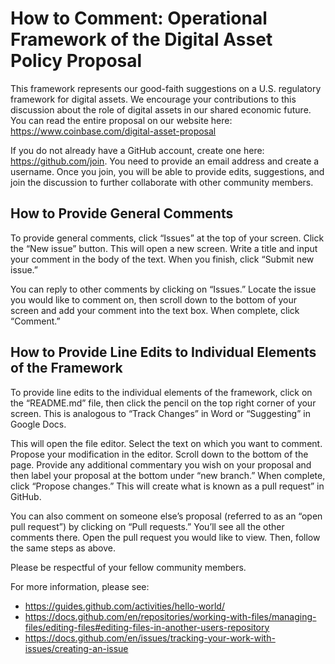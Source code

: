 # How to Comment: Operational Framework of the Digital Asset Policy Proposal
This framework represents our good-faith suggestions on a U.S. regulatory framework for digital assets. We encourage your contributions to this discussion about the role of digital assets in our shared economic future. You can read the entire proposal on our website here: https://www.coinbase.com/digital-asset-proposal

If you do not already have a GitHub account, create one here: https://github.com/join. You need to provide an email address and create a username. Once you join, you will be able to provide edits, suggestions, and join the discussion to further collaborate with other community members.

## How to Provide General Comments
To provide general comments, click “Issues” at the top of your screen. Click the “New issue” button. This will open a new screen. Write a title and input your comment in the body of the text. When you finish, click “Submit new issue.”

You can reply to other comments by clicking on “Issues.” Locate the issue you would like to comment on, then scroll down to the bottom of your screen and add your comment into the text box. When complete, click “Comment.”

## How to Provide Line Edits to Individual Elements of the Framework
To provide line edits to the individual elements of the framework, click on the “README.md” file, then click the pencil on the top right corner of your screen. This is analogous to “Track Changes” in Word or “Suggesting” in Google Docs.

This will open the file editor. Select the text on which you want to comment. Propose your modification in the editor. Scroll down to the bottom of the page. Provide any additional commentary you wish on your proposal and then label your proposal at the bottom under “new branch.”  When complete, click “Propose changes.” This will create what is known as a pull request” in GitHub.

You can also comment on someone else’s proposal (referred to as an “open pull request”) by clicking on “Pull requests.” You’ll see all the other comments there. Open the pull request you would like to view. Then, follow the same steps as above.

Please be respectful of your fellow community members.

For more information, please see:
* https://guides.github.com/activities/hello-world/
* https://docs.github.com/en/repositories/working-with-files/managing-files/editing-files#editing-files-in-another-users-repository
* https://docs.github.com/en/issues/tracking-your-work-with-issues/creating-an-issue
